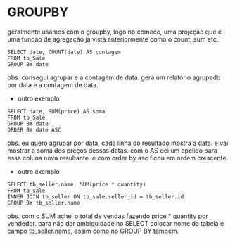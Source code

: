 # GROUPBY
geralmente usamos com o groupby, logo no comeco, uma projeção que é uma funcao de agregação ja vista anteriormente como o count, sum etc. 

```
SELECT date, COUNT(date) AS contagem
FROM tb_Sale
GROUP BY date
```
obs. consegui agrupar e a contagem de data. gera um relatório agrupado por data e a contagem de data.


- outro exemplo
```
SELECT date, SUM(price) AS soma
FROM tb_Sale
GROUP BY date
ORDER BY date ASC
```
obs. eu quero agrupar por data, cada linha do resultado mostra a data. e vai mostrar a soma dos preços dessas datas. com o AS dei um apelido para essa coluna nova resultante. e com order by asc ficou em ordem crescente.

- outro exemplo
```
SELECT tb_seller.name, SUM(price * quantity)
FROM tb_sale
INNER JOIN tb_seller ON tb_sale.seller_id = tb_seller.id
GROUP BY tb_seller.name
```
obs. com o SUM achei o total de vendas fazendo price * quantity por vendedor. para não dar ambiguidade no SELECT colocar nome da tabela e campo tb_seller.name, assim como no GROUP BY também.

